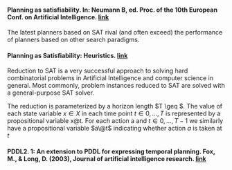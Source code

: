 #### Planning as satisfiability. In: Neumann B, ed. Proc. of the 10th European Conf. on Artificial Intelligence. [link](https://www.cs.cornell.edu/selman/papers/pdf/92.ecai.satplan.pdf)

The latest planners based on SAT rival (and often exceed) the performance of planners based on other search paradigms. 


#### Planning as Satisfiability: Heuristics. [link](https://users.aalto.fi/~rintanj1/papers/Rintanen12AIJ.pdf)

Reduction to SAT is a very successful approach to solving hard combinatorial problems in Artificial Intelligence and computer science in general. Most commonly, problem instances reduced to SAT are solved with a general-purpose SAT solver.

The reduction is parameterized by a horizon length $T \geq $. The value of each state variable $x \in X$ in each time point $t \in {0, . . . , T}$ is represented by a propositional variable x@t. For each action a and $t \in {0, . . . , T − 1}$ we similarly have a propositional variable $a\@t$ indicating whether action $a$ is taken at $t$



#### PDDL2. 1: An extension to PDDL for expressing temporal planning. Fox, M., & Long, D. (2003), Journal of artificial intelligence research. [link](https://www.aaai.org/Papers/JAIR/Vol20/JAIR-2002.pdf)
